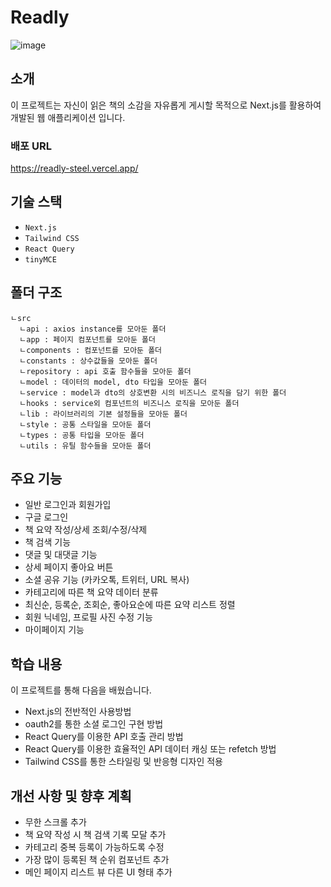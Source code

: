 # Readly

![image](https://github.com/user-attachments/assets/bc1e58ce-174d-4ac0-9c89-5e3c1413f747)

## 소개
이 프로젝트는 자신이 읽은 책의 소감을 자유롭게 게시할 목적으로 Next.js를 활용하여 개발된 웹 애플리케이션 입니다.

### 배포 URL
https://readly-steel.vercel.app/

## 기술 스택
- `Next.js`
- `Tailwind CSS`
- `React Query`
- `tinyMCE`

## 폴더 구조
```
ㄴsrc
  ㄴapi : axios instance를 모아둔 폴더
  ㄴapp : 페이지 컴포넌트를 모아둔 폴더
  ㄴcomponents : 컴포넌트를 모아둔 폴더
  ㄴconstants : 상수값들을 모아둔 폴더
  ㄴrepository : api 호출 함수들을 모아둔 폴더
  ㄴmodel : 데이터의 model, dto 타입을 모아둔 폴더
  ㄴservice : model과 dto의 상호변환 시의 비즈니스 로직을 담기 위한 폴더
  ㄴhooks : service외 컴포넌트의 비즈니스 로직을 모아둔 폴더
  ㄴlib : 라이브러리의 기본 설정들을 모아둔 폴더
  ㄴstyle : 공통 스타일을 모아둔 폴더
  ㄴtypes : 공통 타입을 모아둔 폴더
  ㄴutils : 유틸 함수들을 모아둔 폴더
```

## 주요 기능
- 일반 로그인과 회원가입
- 구글 로그인
- 책 요약 작성/상세 조회/수정/삭제
- 책 검색 기능
- 댓글 및 대댓글 기능
- 상세 페이지 좋아요 버튼
- 소셜 공유 기능 (카카오톡, 트위터, URL 복사)
- 카테고리에 따른 책 요약 데이터 분류
- 최신순, 등록순, 조회순, 좋아요순에 따른 요약 리스트 정렬
- 회원 닉네임, 프로필 사진 수정 기능
- 마이페이지 기능

## 학습 내용
이 프로젝트를 통해 다음을 배웠습니다.
- Next.js의 전반적인 사용방법
- oauth2를 통한 소셜 로그인 구현 방법
- React Query를 이용한 API 호출 관리 방법
- React Query를 이용한 효율적인 API 데이터 캐싱 또는 refetch 방법
- Tailwind CSS를 통한 스타일링 및 반응형 디자인 적용

## 개선 사항 및 향후 계획
- 무한 스크롤 추가
- 책 요약 작성 시 책 검색 기록 모달 추가
- 카테고리 중복 등록이 가능하도록 수정
- 가장 많이 등록된 책 순위 컴포넌트 추가
- 메인 페이지 리스트 뷰 다른 UI 형태 추가

